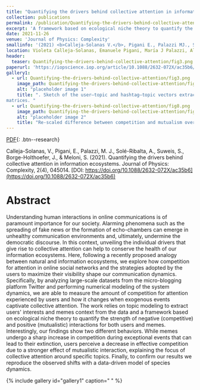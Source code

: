 ```yaml
---
title: "Quantifying the drivers behind collective attention in information ecosystems"
collection: publications
permalink: /publication/Quantifying-the-drivers-behind-collective-attention
excerpt: 'A framework based on ecological niche theory to quantify the strength of competitive and mutualistic interactions for users and #, and how they change when events captivate collective attention'
date: 2021-11-26
venue: 'Journal of Physics: Complexity'
smallinfo: '(2021) <b>Calleja-Solanas V.</b>, Pigani E., Palazzi MJ., Solé-Ribalta A., Suweis S., Borge-Holthoefer J. & Meloni S., <b><i> Journal of Physics: Complexity </i></b>'
location: Violeta Calleja-Solanas, Emanuele Pigani, Marı́a J Palazzi, Albert Solé-Ribalta, Samir Suweis, Javier Borge-Holthoefer, Sandro Meloni
header: 
  teaser: Quantifying-the-drivers-behind-collective-attention/fig3.png
paperurl: 'https://iopscience.iop.org/article/10.1088/2632-072X/ac35b6/pdf'
gallery1:
  - url: Quantifying-the-drivers-behind-collective-attention/fig3.png
    image_path: Quantifying-the-drivers-behind-collective-attention/fig3.png
    alt: "placeholder image 1"
    title: ". Sketch of the user–topic and hashtag–topic vectors extraction method and creation of the competitive and mutualistic
matrices. "
  - url: Quantifying-the-drivers-behind-collective-attention/fig8.png
    image_path: Quantifying-the-drivers-behind-collective-attention/fig8.png
    alt: "placeholder image 2"
    title: "Re-scaled difference between competition and mutualism over the different periods."
---
```


[PDF](https://iopscience.iop.org/article/10.1088/2632-072X/ac35b6/pdf){: .btn--research}

Calleja-Solanas, V., Pigani, E., Palazzi, M. J., Solé-Ribalta, A., Suweis, S., Borge-Holthoefer, J., & Meloni, S. (2021). Quantifying the drivers behind collective attention in information ecosystems. Journal of Physics: Complexity, 2(4), 045014. [DOI: https://doi.org/10.1088/2632-072X/ac35b6](https://doi.org/10.1088/2632-072X/ac35b6)

# Abstract
Understanding human interactions in online communications is of paramount importance for our society. Alarming phenomena such as the spreading of fake news or the formation of echo-chambers can emerge in unhealthy communication environments and, ultimately, undermine the democratic discourse. In this context, unveiling the individual drivers that give rise to collective attention can help to conserve the health of our information ecosystems. Here, following a recently proposed analogy between natural and information ecosystems, we explore how competition for attention in online social networks and the strategies adopted by the users to maximize their visibility shape our communication dynamics. Specifically, by analyzing large-scale datasets from the micro-blogging platform Twitter and performing numerical modeling of the system dynamics, we are able to measure the amount of competition for attention experienced by users and how it changes when exogenous events captivate collective attention. The work relies on topic modeling to extract users' interests and memes context from the data and a framework based on ecological niche theory to quantify the strength of negative (competitive) and positive (mutualistic) interactions for both users and memes. Interestingly, our findings show two different behaviors. While memes undergo a sharp increase in competition during exceptional events that can lead to their extinction, users perceive a decrease in effective competition due to a stronger effect of mutualistic interaction, explaining the focus of collective attention around specific topics. Finally, to confirm our results we reproduce the observed shifts with a data-driven model of species dynamics.

{% include gallery id="gallery1" caption=" " %}
